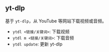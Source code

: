 ## yt-dlp

基于 `yt-dlp`，从 YouTube 等网站下载视频或音频。

- `ytdl <链接/关键词>`: 下载视频
- `ytdl m <链接/关键词>`: 下载音频
- `ytdl update`: 更新 yt-dlp
